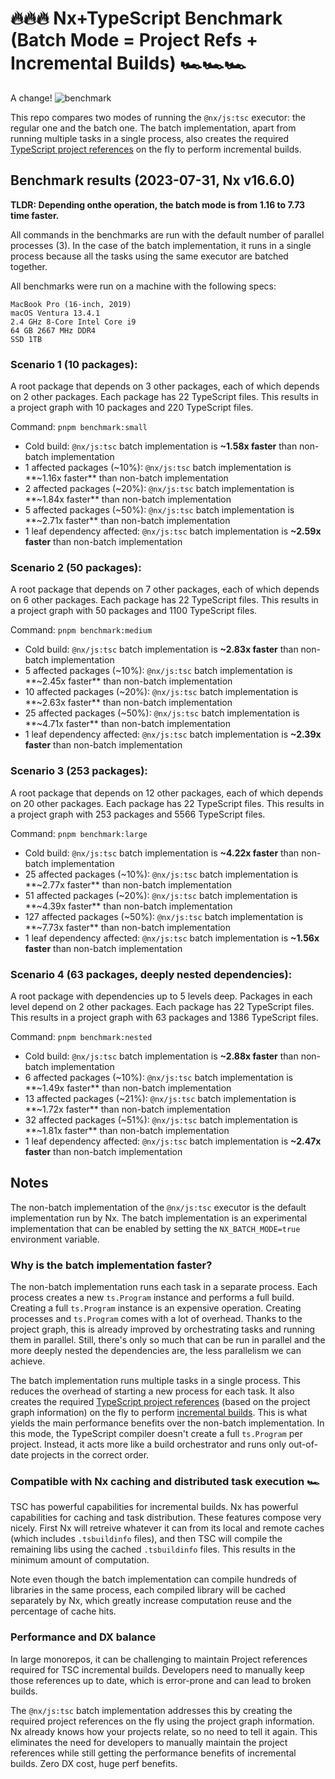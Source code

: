 # 🔥🔥🔥 Nx+TypeScript Benchmark (Batch Mode = Project Refs + Incremental Builds) 🏎️🏎️🏎️
A change!
![benchmark](./assets/ts-benchmark.gif)

This repo compares two modes of running the `@nx/js:tsc` executor: the regular one and the batch one. The batch implementation, apart from running multiple tasks in a single process, also creates the required [TypeScript project references](https://www.typescriptlang.org/docs/handbook/project-references.html) on the fly to perform incremental builds.


## Benchmark results (2023-07-31, Nx v16.6.0)

**TLDR: Depending onthe operation, the batch mode is from 1.16 to 7.73 time faster.**

All commands in the benchmarks are run with the default number of parallel processes (3). In the case of the batch implementation, it runs in a single process because all the tasks using the same executor are batched together.

All benchmarks were run on a machine with the following specs:

```
MacBook Pro (16-inch, 2019)
macOS Ventura 13.4.1
2.4 GHz 8-Core Intel Core i9
64 GB 2667 MHz DDR4
SSD 1TB
```

### Scenario 1 (10 packages):

A root package that depends on 3 other packages, each of which depends on 2 other packages. Each package has 22 TypeScript files. This results in a project graph with 10 packages and 220 TypeScript files.

Command: `pnpm benchmark:small`

- Cold build: `@nx/js:tsc` batch implementation is **~1.58x faster** than non-batch implementation
- 1 affected packages (~10%): `@nx/js:tsc` batch implementation is **~1.16x faster** than non-batch implementation
- 2 affected packages (~20%): `@nx/js:tsc` batch implementation is **~1.84x faster** than non-batch implementation
- 5 affected packages (~50%): `@nx/js:tsc` batch implementation is **~2.71x faster** than non-batch implementation
- 1 leaf dependency affected: `@nx/js:tsc` batch implementation is **~2.59x faster** than non-batch implementation

### Scenario 2 (50 packages):

A root package that depends on 7 other packages, each of which depends on 6 other packages. Each package has 22 TypeScript files. This results in a project graph with 50 packages and 1100 TypeScript files.

Command: `pnpm benchmark:medium`

- Cold build: `@nx/js:tsc` batch implementation is **~2.83x faster** than non-batch implementation
- 5 affected packages (~10%): `@nx/js:tsc` batch implementation is **~2.45x faster** than non-batch implementation
- 10 affected packages (~20%): `@nx/js:tsc` batch implementation is **~2.63x faster** than non-batch implementation
- 25 affected packages (~50%): `@nx/js:tsc` batch implementation is **~4.71x faster** than non-batch implementation
- 1 leaf dependency affected: `@nx/js:tsc` batch implementation is **~2.39x faster** than non-batch implementation

### Scenario 3 (253 packages):

A root package that depends on 12 other packages, each of which depends on 20 other packages. Each package has 22 TypeScript files. This results in a project graph with 253 packages and 5566 TypeScript files.

Command: `pnpm benchmark:large`

- Cold build: `@nx/js:tsc` batch implementation is **~4.22x faster** than non-batch implementation
- 25 affected packages (~10%): `@nx/js:tsc` batch implementation is **~2.77x faster** than non-batch implementation
- 51 affected packages (~20%): `@nx/js:tsc` batch implementation is **~4.39x faster** than non-batch implementation
- 127 affected packages (~50%): `@nx/js:tsc` batch implementation is **~7.73x faster** than non-batch implementation
- 1 leaf dependency affected: `@nx/js:tsc` batch implementation is **~1.56x faster** than non-batch implementation

### Scenario 4 (63 packages, deeply nested dependencies):

A root package with dependencies up to 5 levels deep. Packages in each level depend on 2 other packages. Each package has 22 TypeScript files. This results in a project graph with 63 packages and 1386 TypeScript files.

Command: `pnpm benchmark:nested`

- Cold build: `@nx/js:tsc` batch implementation is **~2.88x faster** than non-batch implementation
- 6 affected packages (~10%): `@nx/js:tsc` batch implementation is **~1.49x faster** than non-batch implementation
- 13 affected packages (~21%): `@nx/js:tsc` batch implementation is **~1.72x faster** than non-batch implementation
- 32 affected packages (~51%): `@nx/js:tsc` batch implementation is **~1.81x faster** than non-batch implementation
- 1 leaf dependency affected: `@nx/js:tsc` batch implementation is **~2.47x faster** than non-batch implementation



## Notes

The non-batch implementation of the `@nx/js:tsc` executor is the default implementation run by Nx. The batch implementation is an experimental implementation that can be enabled by setting the `NX_BATCH_MODE=true` environment variable.

### Why is the batch implementation faster?

The non-batch implementation runs each task in a separate process. Each process creates a new `ts.Program` instance and performs a full build. Creating a full `ts.Program` instance is an expensive operation. Creating processes and `ts.Program` comes with a lot of overhead. Thanks to the project graph, this is already improved by orchestrating tasks and running them in parallel. Still, there's only so much that can be run in parallel and the more deeply nested the dependencies are, the less parallelism we can achieve.

The batch implementation runs multiple tasks in a single process. This reduces the overhead of starting a new process for each task. It also creates the required [TypeScript project references](https://www.typescriptlang.org/docs/handbook/project-references.html) (based on the project graph information) on the fly to perform [incremental builds](https://www.typescriptlang.org/docs/handbook/project-references.html#build-mode-for-typescript). This is what yields the main performance benefits over the non-batch implementation. In this mode, the TypeScript compiler doesn't create a full `ts.Program` per project. Instead, it acts more like a build orchestrator and runs only out-of-date projects in the correct order.

### Compatible with Nx caching and distributed task execution 🏎️

TSC has powerful capabilities for incremental builds. Nx has powerful capabilities for caching and task distribution. These features compose very nicely. First Nx will retreive whatever it can from its local and remote caches (which includes `.tsbuildinfo` files), and then TSC will compile the remaining libs using the cached `.tsbuildinfo` files. This results in the minimum amount of computation.

Note even though the batch implementation can compile hundreds of libraries in the same process, each compiled library will be cached separately by Nx, which greatly increase computation reuse and the percentage of cache hits.

### Performance and DX balance

In large monorepos, it can be challenging to maintain Project references required for TSC incremental builds. Developers need to manually keep those references up to date, which is error-prone and can lead to broken builds.

The `@nx/js:tsc` batch implementation addresses this by creating the required project references on the fly using the project graph information. Nx already knows how your projects relate, so no need to tell it again. This eliminates the need for developers to manually maintain the project references while still getting the performance benefits of incremental builds. Zero DX cost, huge perf benefits. 
